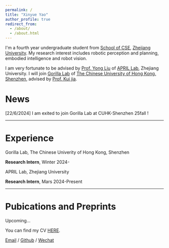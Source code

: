 ```yaml
---
permalink: /
title: "Xinyue Yao"
author_profile: true
redirect_from: 
  - /about/
  - /about.html
---
```


I'm a fourth year undergraduate student from [School of CSE](http://www.cse.zju.edu.cn/), [Zhejiang University](https://www.zju.edu.cn/english/). My research interest includes robotic perception and planning, embodied intelligence and robot vision.

I am very fortunate to be advised by [Prof. Yong Liu](https://person.zju.edu.cn/en/yongliu) of [APRIL Lab](https://april.zju.edu.cn/), Zhejiang University. I will join [Gorilla Lab]() of [The Chinese University of Hong Kong, Shenzhen](https://www.cuhk.edu.cn/en), advised by [Prof. Kui jia](http://kuijia.site/).

News
======
[22/6/2024] I am exited to join Gorilla Lab at CUHK-Shenzhen 25fall !

---

Experience
======
Gorilla Lab, The Chinese Univerity of Hong Kong, Shenzhen

**Research Intern**, Winter 2024-

APRIL Lab, Zhejiang University

**Research Intern**, Mars 2024-Present


---

Pubications and Preprints
======
Upcoming...

You can find my CV [HERE](../assets/CV.pdf).

[Email](mailto:xinyue_yao@outlook.com) / [Github](https://github.com/shinyueyao) / [Wechat](../images/wechat.png) 

